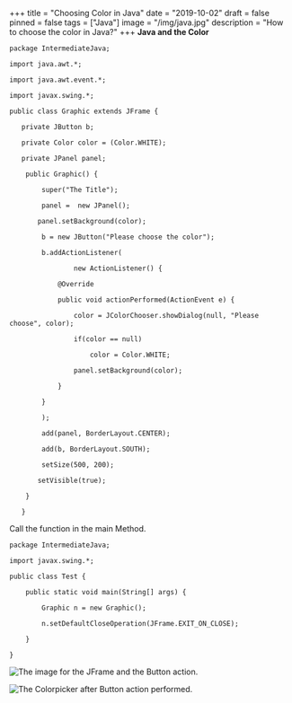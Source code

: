 +++
title = "Choosing Color in Java"
date = "2019-10-02"
draft = false
pinned = false
tags = ["Java"]
image = "/img/java.jpg"
description = "How to choose the color in Java?"
+++
**Java and the Color**

`package IntermediateJava;`

`import java.awt.*;`

`import java.awt.event.*;`

`import javax.swing.*;`

`public class Graphic extends JFrame {  `

`   private JButton b;`

`   private Color color = (Color.WHITE);`

`   private JPanel panel;`

`    public Graphic() {`

`        super("The Title");`

`        panel =  new JPanel();`

`        panel.setBackground(color);        `

`        b = new JButton("Please choose the color");`

`        b.addActionListener(`

`                new ActionListener() {`

`            @Override`

`            public void actionPerformed(ActionEvent e) {`

`                color = JColorChooser.showDialog(null, "Please choose", color);`

`                if(color == null)`

`                    color = Color.WHITE;`

`                panel.setBackground(color);`

`            }`

`        }`

`        );`

`        add(panel, BorderLayout.CENTER);`

`        add(b, BorderLayout.SOUTH);`

`        setSize(500, 200);`

`        setVisible(true); `

`    }`

`   }`

Call the function in the main Method.

`package IntermediateJava;`

`import javax.swing.*;`

`public class Test {`

`    public static void main(String[] args) {`

`        Graphic n = new Graphic();`

`        n.setDefaultCloseOperation(JFrame.EXIT_ON_CLOSE);`

`    }`

`}`

![The image for the JFrame and the Button action.](/img/screen-shot-2019-10-02-at-16.57.50.png)

![The Colorpicker after Button action performed.](/img/screen-shot-2019-10-02-at-16.58.11.png)
